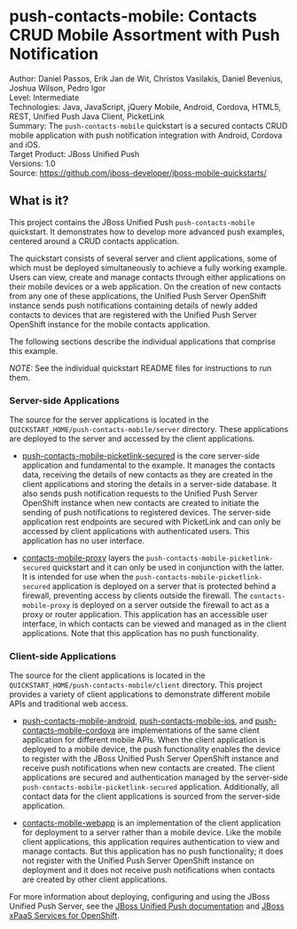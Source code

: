 push-contacts-mobile: Contacts CRUD Mobile Assortment with Push Notification
===========================================================
Author: Daniel Passos, Erik Jan de Wit, Christos Vasilakis, Daniel Bevenius, Joshua Wilson, Pedro Igor  
Level: Intermediate  
Technologies: Java, JavaScript, jQuery Mobile, Android, Cordova, HTML5, REST, Unified Push Java Client, PicketLink    
Summary: The `push-contacts-mobile` quickstart is a secured contacts CRUD mobile application with push notification integration with Android, Cordova and iOS.  
Target Product: JBoss Unified Push   
Versions: 1.0  
Source: <https://github.com/jboss-developer/jboss-mobile-quickstarts/>  

## What is it?

This project contains the JBoss Unified Push `push-contacts-mobile` quickstart. It demonstrates how to develop more advanced push examples, centered around a CRUD contacts application.

The quickstart consists of several server and client applications, some of which must be deployed simultaneously to achieve a fully working example. Users can view, create and manage contacts through either applications on their mobile devices or a web application. On the creation of new contacts from any one of these applications, the Unified Push Server OpenShift instance sends push notifications containing details of newly added contacts to devices that are registered with the Unified Push Server OpenShift instance for the mobile contacts application.

The following sections describe the individual applications that comprise this example.  

_NOTE:_ See the individual quickstart README files for instructions to run them.

### Server-side Applications

The source for the server applications is located in the `QUICKSTART_HOME/push-contacts-mobile/server` directory. These applications are deployed to the server and accessed by the client applications.

* [push-contacts-mobile-picketlink-secured](server/push-contacts-mobile-picketlink-secured/README.md) is the core server-side application and fundamental to the example. It manages the contacts data, receiving the details of new contacts as they are created in the client applications and storing the details in a server-side database. It also sends push notification requests to the Unified Push Server OpenShift instance when new contacts are created to initiate the sending of push notifications to registered devices. The server-side application rest endpoints are secured with PicketLink and can only be accessed by client applications with authenticated users. This application has no user interface.

* [contacts-mobile-proxy](server/contacts-mobile-proxy/README.md) layers the `push-contacts-mobile-picketlink-secured` quickstart and it can only be used in conjunction with the latter. It is intended for use when the `push-contacts-mobile-picketlink-secured` application is deployed on a server that is protected behind a firewall, preventing access by clients outside the firewall. The `contacts-mobile-proxy` is deployed on a server outside the firewall to act as a proxy or router application. This application has an accessible user interface, in which contacts can be viewed and managed as in the client applications. Note that this application has no push functionality. 


### Client-side Applications

The source for the client applications is located in the `QUICKSTART_HOME/push-contacts-mobile/client` directory. This project provides a variety of client applications to demonstrate different mobile APIs and traditional web access.

* [push-contacts-mobile-android](client/push-contacts-mobile-android/README.md), [push-contacts-mobile-ios](client/push-contacts-mobile-ios/README.md), and [push-contacts-mobile-cordova](client/push-contacts-mobile-cordova/README.md) are implementations of the same client application for different mobile APIs. When the client application is deployed to a mobile device, the push functionality enables the device to register with the JBoss Unified Push Server OpenShift instance and receive push notifications when new contacts are created. The client applications are secured and authentication managed by the server-side `push-contacts-mobile-picketlink-secured` application. Additionally, all contact data for the client applications is sourced from the server-side application. 

* [contacts-mobile-webapp](client/contacts-mobile-webapp/README.md) is an implementation of the client application for deployment to a server rather than a mobile device. Like the mobile client applications, this application requires authentication to view and manage contacts. But this application has no push functionality; it does not register with the Unified Push Server OpenShift instance on deployment and it does not receive push notifications when contacts are created by other client applications. 

For more information about deploying, configuring and using the JBoss Unified Push Server, see the [JBoss Unified Push documentation](http://docs.jboss.org/unifiedpush/unifiedpush.pdf) and [JBoss xPaaS Services for OpenShift](https://developers.openshift.com/en/xpaas.html#_mobile_services).

